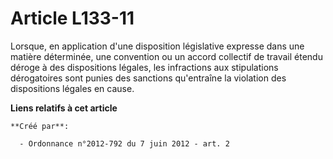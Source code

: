 # Article L133-11

Lorsque, en application d'une disposition législative expresse dans une matière déterminée, une convention ou un accord
collectif de travail étendu déroge à des dispositions légales, les infractions aux stipulations dérogatoires sont punies des
sanctions qu'entraîne la violation des dispositions légales en cause.

**Liens relatifs à cet article**

	**Créé par**:

	  - Ordonnance n°2012-792 du 7 juin 2012 - art. 2

